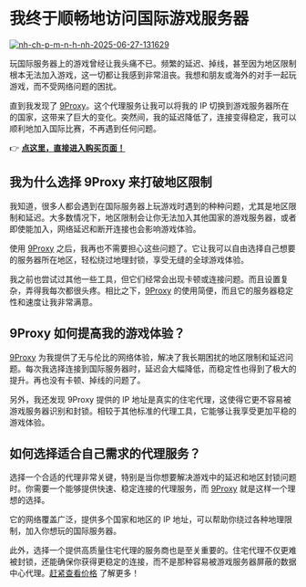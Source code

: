 # 我终于顺畅地访问国际游戏服务器

<a href='https://postimg.cc/T5ctRmdy' target='_blank'><img src='https://i.postimg.cc/J0fv5cSQ/nh-ch-p-m-n-h-nh-2025-06-27-131629.png' border='0' alt='nh-ch-p-m-n-h-nh-2025-06-27-131629'/></a>

玩国际服务器上的游戏曾经让我头痛不已。频繁的延迟、掉线，甚至因为地区限制根本无法加入游戏，这一切都让我感到非常沮丧。我想和朋友或海外的对手一起玩游戏，而不受网络问题的困扰。

直到我发现了 [9Proxy](https://the9proxy.short.gy/github-homepage-lucas888)。这个代理服务让我可以将我的 IP 切换到游戏服务器所在的国家，这带来了巨大的变化。突然间，我的延迟降低了，连接变得稳定，我可以顺利地加入国际比赛，不再遇到任何问题。

👉 [**点这里，直接进入购买页面！**](https://the9proxy.short.gy/github-pricing-lucas888)

## 我为什么选择 9Proxy 来打破地区限制

我知道，很多人都会遇到在国际服务器上玩游戏时遇到的种种问题，尤其是地区限制和延迟。大多数情况下，地区限制会让你无法加入其他国家的游戏服务器，或者即使能加入，网络延迟和断开连接也会影响游戏体验。

使用 [9Proxy](https://the9proxy.short.gy/github-homepage-lucas888) 之后，我再也不需要担心这些问题了。它让我可以自由选择自己想要的服务器所在地区，轻松绕过地理封锁，享受无缝的全球游戏体验。

我之前也尝试过其他一些工具，但它们经常会出现卡顿或连接问题。而且设置复杂，弄得我每次都很头疼。相比之下，[9Proxy](https://the9proxy.short.gy/github-homepage-lucas888) 的使用简便，而且它的服务器稳定性和速度让我非常满意。

## 9Proxy 如何提高我的游戏体验？

[9Proxy](https://the9proxy.short.gy/github-homepage-lucas888) 为我提供了无与伦比的网络体验，解决了我长期困扰的地区限制和延迟问题。每次我选择连接到国际服务器时，延迟会大幅降低，而稳定性也得到了极大的提升。再也没有卡顿、掉线的问题了。

另外，我还发现 9Proxy 提供的 IP 地址是真实的住宅代理，这使得它更不容易被游戏服务器识别和封锁。相较于其他标准的代理工具，它能够让我享受更加平稳的游戏体验。

## 如何选择适合自己需求的代理服务？

选择一个合适的代理非常关键，特别是当你想要解决游戏中的延迟和地区封锁问题时。你需要一个能够提供快速、稳定连接的代理服务，而 [9Proxy](https://the9proxy.short.gy/github-homepage-lucas888) 就是这样一个理想的选择。

它的网络覆盖广泛，提供多个国家和地区的 IP 地址，可以帮助你绕过各种地理限制，加入你想玩的国际服务器。

此外，选择一个提供高质量住宅代理的服务商也是至关重要的。住宅代理不仅更难被封锁，还能确保你获得更稳定的连接，而不是那种容易被游戏服务器屏蔽的数据中心代理。[赶紧查看价格](https://the9proxy.short.gy/github-pricing-lucas888) 了解更多！
